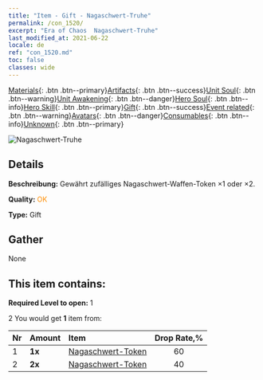 ```yaml
---
title: "Item - Gift - Nagaschwert-Truhe"
permalink: /con_1520/
excerpt: "Era of Chaos  Nagaschwert-Truhe"
last_modified_at: 2021-06-22
locale: de
ref: "con_1520.md"
toc: false
classes: wide
---
```

 [Materials](/ItemsDE/){: .btn .btn--primary}[Artifacts](/ItemsDE/Artifacts/){: .btn .btn--success}[Unit Soul](/ItemsDE/UnitSoul/){: .btn .btn--warning}[Unit Awakening](/ItemsDE/UnitAwakening/){: .btn .btn--danger}[Hero Soul](/ItemsDE/HeroSoul/){: .btn .btn--info}[Hero Skill](/ItemsDE/HeroSkill/){: .btn .btn--primary}[Gift](/ItemsDE/Gift/){: .btn .btn--success}[Event related](/ItemsDE/Events/){: .btn .btn--warning}[Avatars](/ItemsDE/Avatars/){: .btn .btn--danger}[Consumables](/ItemsDE/Consumables/){: .btn .btn--info}[Unknown](/ItemsDE/Unknown/){: .btn .btn--primary}

 ![Nagaschwert-Truhe](/images/t/i_907134.png)

## Details
 **Beschreibung:** Gewährt zufälliges Nagaschwert-Waffen-Token ×1 oder ×2.

 **Quality:** <span style="color: #FF8C00">OK</span>

 **Type:** Gift

## Gather

  None

## This item contains:

 **Required Level to open:** 1

 2 You would get **1** item  from:

  | Nr | Amount |     Item    | Drop Rate,% |
  |:---|:-------|:------------|:---------:|
  | 1 |  **1x** | [Nagaschwert-Token](/ItemsDE/con_987/) | 60 | 
  | 2 |  **2x** | [Nagaschwert-Token](/ItemsDE/con_987/) | 40 | 

